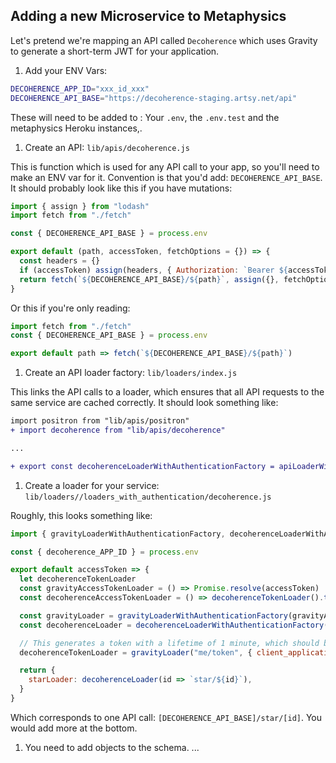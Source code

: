 ## Adding a new Microservice to Metaphysics

Let's pretend we're mapping an API called `Decoherence` which uses Gravity to generate a short-term JWT for your application.

1. Add your ENV Vars:

  ```sh
  DECOHERENCE_APP_ID="xxx_id_xxx"
  DECOHERENCE_API_BASE="https://decoherence-staging.artsy.net/api"
  ```

  These will need to be added to : Your `.env`, the `.env.test` and the metaphysics Heroku instances,.

1. Create an API: `lib/apis/decoherence.js`
  
  This is function which is used for any API call to your app, so you'll need to make an ENV var for it. Convention
  is that you'd add: `DECOHERENCE_API_BASE`. It should probably look like this if you have mutations:

  ```js
  import { assign } from "lodash"
  import fetch from "./fetch"

  const { DECOHERENCE_API_BASE } = process.env

  export default (path, accessToken, fetchOptions = {}) => {
    const headers = {}
    if (accessToken) assign(headers, { Authorization: `Bearer ${accessToken}` })
    return fetch(`${DECOHERENCE_API_BASE}/${path}`, assign({}, fetchOptions, { headers }))
  }
  ```

  Or this if you're only reading:
  
  ```js
  import fetch from "./fetch"
  const { DECOHERENCE_API_BASE } = process.env

  export default path => fetch(`${DECOHERENCE_API_BASE}/${path}`)
  ```

1. Create an API loader factory: `lib/loaders/index.js`

  This links the API calls to a loader, which ensures that all API requests to the same service are cached correctly. It should look something like:

  ```diff
  import positron from "lib/apis/positron"
  + import decoherence from "lib/apis/decoherence"

  ...

  + export const decoherenceLoaderWithAuthenticationFactory = apiLoaderWithAuthenticationFactory(decoherence)
  ```

1. Create a loader for your service: `lib/loaders//loaders_with_authentication/decoherence.js`

  Roughly, this looks something like:

  ```js
  import { gravityLoaderWithAuthenticationFactory, decoherenceLoaderWithAuthenticationFactory } from "../api"

  const { decoherence_APP_ID } = process.env

  export default accessToken => {
    let decoherenceTokenLoader
    const gravityAccessTokenLoader = () => Promise.resolve(accessToken)
    const decoherenceAccessTokenLoader = () => decoherenceTokenLoader().then(data => data.token)

    const gravityLoader = gravityLoaderWithAuthenticationFactory(gravityAccessTokenLoader)
    const decoherenceLoader = decoherenceLoaderWithAuthenticationFactory(decoherenceAccessTokenLoader)

    // This generates a token with a lifetime of 1 minute, which should be plenty of time to fulfill a full query.
    decoherenceTokenLoader = gravityLoader("me/token", { client_application_id: decoherence_APP_ID }, { method: "POST" })

    return {
      starLoader: decoherenceLoader(id => `star/${id}`),
    }
  }
  ```

  Which corresponds to one API call: `[DECOHERENCE_API_BASE]/star/[id]`. You would add more at the bottom.

1. You need to add objects to the schema. ...
